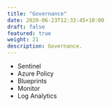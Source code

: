 ```yaml
---
title: "Governance"
date: 2020-06-23T12:33:45+10:00
draft: false
featured: true
weight: 21
description: Governance.
---
```


* Sentinel
* Azure Policy
* Blueprints
* Monitor
* Log Analytics
